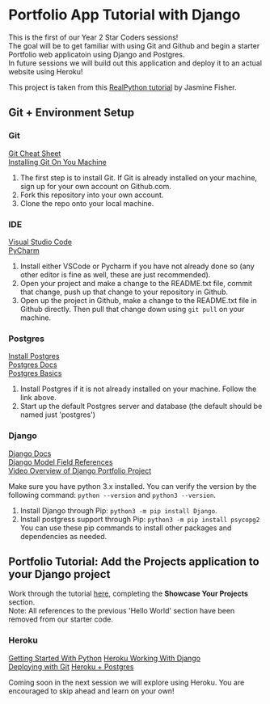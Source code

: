 # Portfolio App Tutorial with Django
This is the first of our Year 2 Star Coders sessions!  
The goal will be to get familiar with using Git and Github and begin a starter Portfolio web applicatoin using Django and Postgres.  
In future sessions we will build out this application and deploy it to an actual website using Heroku!  

This project is taken from this [RealPython tutorial](https://realpython.com/get-started-with-django-1/) by Jasmine Fisher.

## Git + Environment Setup
### Git  
[Git Cheat Sheet](https://education.github.com/git-cheat-sheet-education.pdf )  
[Installing Git On You Machine](https://git-scm.com/book/en/v2/Getting-Started-Installing-Git)

1. The first step is to install Git. If Git is already installed on your machine, sign up for your own account on Github.com. 
2. Fork this repository into your own account. 
3. Clone the repo onto your local machine.


### IDE
[Visual Studio Code](https://code.visualstudio.com/download)  
[PyCharm](https://www.jetbrains.com/help/pycharm/installation-guide.html#toolbox)  

1. Install either VSCode or Pycharm if you have not already done so (any other editor is fine as well, these are just recommended).
2. Open your project and make a change to the README.txt file, commit that change, push up that change to your repository in Github.
3. Open up the project in Github, make a change to the README.txt file in Github directly. Then pull that change down using `git pull` on your machine.  


### Postgres  
[Install Postgres](https://www.postgresql.org/download/)  
[Postgres Docs](https://www.postgresql.org/docs/)  
[Postgres Basics](https://devcenter.heroku.com/categories/postgres-basics)  

1. Install Postgres if it is not already installed on your machine. Follow the link above.  
2. Start up the default Postgres server and database (the default should be named just 'postgres')  


### Django  
[Django Docs](https://docs.djangoproject.com/en/3.2/)  
[Django Model Field References](https://docs.djangoproject.com/en/2.1/ref/models/fields/)  
[Video Overview of Django Portfolio Project](https://realpython.com/courses/django-portfolio-project/)  

Make sure you have python 3.x installed. You can verify the version by the following command: `python --version` and `python3 --version`. 
1. Install Django through Pip: `python3 -m pip install Django`. 
2. Install postgress support through Pip: `python3 -m pip install psycopg2`
You can use these pip commands to install other packages and dependencies as needed.  

## Portfolio Tutorial: Add the Projects application to your Django project
Work through the tutorial [here](https://realpython.com/get-started-with-django-1/#showcase-your-projects), completing the **Showcase Your Projects** section.  
Note: All references to the previous 'Hello World' section have been removed from our starter code. 

### Heroku  
[Getting Started With Python](https://devcenter.heroku.com/articles/getting-started-with-python)
[Heroku Working With Django](https://devcenter.heroku.com/categories/working-with-django)   
[Deploying with Git](https://devcenter.heroku.com/articles/git) 
[Heroku + Postgres](https://devcenter.heroku.com/articles/heroku-postgresql)  

Coming soon in the next session we will explore using Heroku. You are encouraged to skip ahead and learn on your own!  

